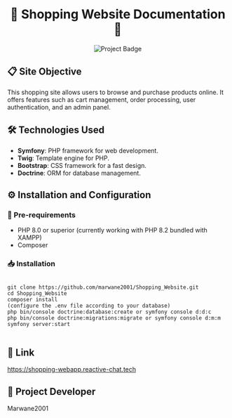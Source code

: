 <h1 align="center">🛒 Shopping Website Documentation 🛒</h1>

<p align="center">
  <img src="https://img.shields.io/badge/Project-Shopping%20Website-green" alt="Project Badge">
</p>

<h2>📋 Site Objective</h2>
<p>
  This shopping site allows users to browse and purchase products online. It offers features such as cart management, order processing, user authentication, and an admin panel.
</p>

<h2>🛠️ Technologies Used</h2>
<ul>
  <li><strong>Symfony</strong>: PHP framework for web development.</li>
  <li><strong>Twig</strong>: Template engine for PHP.</li>
  <li><strong>Bootstrap</strong>: CSS framework for a fast design.</li>
  <li><strong>Doctrine</strong>: ORM for database management.</li>
</ul>

<h2>⚙️ Installation and Configuration</h2>

<h3>📌 Pre-requirements</h3>
<ul>
  <li>PHP 8.0 or superior (currently working with PHP 8.2 bundled with XAMPP)</li>
  <li>Composer</li>
</ul>

<h3>📥 Installation</h3>
<pre>
<code>
git clone https://github.com/marwane2001/Shopping_Website.git
cd Shopping_Website
composer install
(configure the .env file according to your database)
php bin/console doctrine:database:create or symfony console d:d:c
php bin/console doctrine:migrations:migrate or symfony console d:m:m
symfony server:start
</code>
</pre>

<h2>🔗 Link</h2>
<p>
  <a href="https://shopping-webapp.reactive-chat.tech">https://shopping-webapp.reactive-chat.tech</a>
</p>

<h2>👤 Project Developer</h2>
<p>
  Marwane2001
</p>
